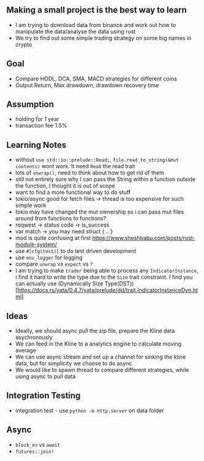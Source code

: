 ## Making a small project is the best way to learn
- I am trying to download data from binance and work out how to manipulate the data/analyse the data using rust
- We try to find out some simple trading strategy on some big names in crypto

## Goal
- Compare HODL, DCA, SMA, MACD strategies for different coins
- Output Return, Max drawdown, drawdown recovery time

## Assumption
- holding for 1 year
- transaction fee 1.5%

## Learning Notes
- without `use std::io::prelude::Read;`, `file.read_to_string(&mut contents)` wont work. It need `Read` the read trait
- lots of `unwrap()`, need to think about how to get rid of them
- still not entirely sure why I can pass the String within a function outside the function, I thought it is out of scope
- want to find a more functional way to do stuff
- tokio/async good for fetch files -> thread is too expensive for such simple work
- tokio may have changed the mut ownership so i can pass mut files around from functions to functions?
- reqwest -> status code  -> is_success
- var match -> you may need struct { .. }
- mod is quite confusing at first https://www.sheshbabu.com/posts/rust-module-system/
- use `#[cfg(test)]` to do test driven development
- use `env_logger` for logging
- compare `unwrap` vs `expect` vs `?`
- I am trying to make `trader` being able to process any `IndicatorInstance`, i find it hard to write the type due to the `Size` trait constraint. 
  I find you can actually use (Dynamically Size Type(DST))[https://docs.rs/yata/0.4.7/yata/prelude/dd/trait.IndicatorInstanceDyn.html]


## Ideas
- Ideally, we should async pull the zip file, prepare the Kline data asychronously
- We can feed in the Kline to a analytics engine to calculate moving average
- We can use async stream and set up a channel for sinking the kline data, but for simplicity we choose to do async
- We would like to spawn thread to compare different strategies, while using async to pull data

## Integration Testing
- integration test - use `python -m http.server` on data folder

## Async
- `block_on` vs `await`
- `futures::join!`


